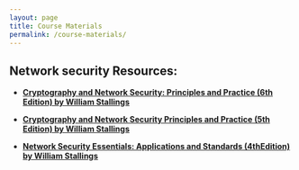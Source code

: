 ```yaml
---
layout: page
title: Course Materials
permalink: /course-materials/
---
```

## Network security Resources:
* [**Cryptography and Network Security: Principles and Practice (6th Edition) by William Stallings**](https://github.com/mahdi-javid/computer-systems-security/raw/master/download/(DR.zeinab%20Movahedi)%5BWilliam_Stallings%5D_Cryptography_and_Network_Security.pdf)


* [**Cryptography and Network Security Principles and Practice (5th Edition) by William Stallings**](https://github.com/mahdi-javid/computer-systems-security/raw/master/download/(DR.zeinab%20Movahedi)%20Cryptography%20and%20Network%20Security%20Principles%20and%20Practice%20Fifth%20Edition%20by%20William%20Stallings.pdf)

* [**Network Security Essentials: Applications and Standards (4thEdition) by William Stallings**](https://github.com/mahdi-javid/computer-systems-security/raw/master/download/(DR.zeinab%20Movahedi)%5BWilliam_Stallings%5D_Network_Security_Essentials__A.pdf)
